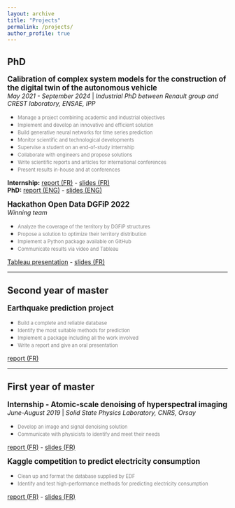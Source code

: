 ```yaml
---
layout: archive
title: "Projects"
permalink: /projects/
author_profile: true
---
```


## PhD

<span style="font-size:1.2em; ">**Calibration of complex system models for the construction of the digital twin of the autonomous vehicle**</span>  
*May 2021 - September 2024* | *Industrial PhD between Renault group and CREST laboratory, ENSAE, IPP*
  * <span style="color:grey; font-size:0.8em; ">Manage a project combining academic and industrial objectives
  * <span style="color:grey; font-size:0.8em; ">Implement and develop an innovative and efficient solution
  * <span style="color:grey; font-size:0.8em; ">Build generative neural networks for time series prediction
  * <span style="color:grey; font-size:0.8em; ">Monitor scientific and technological developments
  * <span style="color:grey; font-size:0.8em; ">Supervise a student on an end-of-study internship
  * <span style="color:grey; font-size:0.8em; ">Collaborate with engineers and propose solutions
  * <span style="color:grey; font-size:0.8em; ">Write scientific reports and articles for international conferences
  * <span style="color:grey; font-size:0.8em; ">Present results in-house and at conferences

**Internship:** [report (FR)](../files/rapport_stage_renault.pdf) - [slides (FR)](../files/slides_stage_renault.pdf)  
**PhD:** [report (ENG)](https://theses.hal.science/tel-04904658/file/134050_CARLIER_2024_archivage.pdf) - [slides (ENG)](../files/presentation_these.pdf)

<span style="font-size:1.2em; ">**Hackathon Open Data DGFiP 2022**</span>  
*Winning team*  
  * <span style="color:grey; font-size:0.8em; ">Analyze the coverage of the territory by DGFiP structures</span>  
  * <span style="color:grey; font-size:0.8em; ">Propose a solution to optimize their territory distribution</span>
  * <span style="color:grey; font-size:0.8em; ">Implement a Python package available on GitHub</span>
  * <span style="color:grey; font-size:0.8em; ">Communicate results via video and Tableau</span>

[Tableau presentation](https://public.tableau.com/shared/GWRPYTN2D?:display_count=n&:origin=viz_share_link) - [slides (FR)](../files/slides_dgfip.pdf)

***

## Second year of master

<span style="font-size:1.2em; ">**Earthquake prediction project**</span>  
  * <span style="color:grey; font-size:0.8em; ">Build a complete and reliable database</span>
  * <span style="color:grey; font-size:0.8em; ">Identify the most suitable methods for prediction</span>
  * <span style="color:grey; font-size:0.8em; ">Implement a package including all the work involved</span>
  * <span style="color:grey; font-size:0.8em; ">Write a report and give an oral presentation</span>

[report (FR)](../files/seismes_rapport.pdf)

***

## First year of master

<span style="font-size:1.2em; ">**Internship - Atomic-scale denoising of hyperspectral imaging**</span>  
*June-August 2019* | *Solid State Physics Laboratory, CNRS, Orsay*  
  * <span style="color:grey; font-size:0.8em; ">Develop an image and signal denoising solution
  * <span style="color:grey; font-size:0.8em; ">Communicate with physicists to identify and meet their needs

[report (FR)](../files/rapport_images.pdf) - [slides (FR)](../files/diapos_images.pdf)

<span style="font-size:1.2em; ">**Kaggle competition to predict electricity consumption**</span>
  * <span style="color:grey; font-size:0.8em; ">Clean up and format the database supplied by EDF</span>
  * <span style="color:grey; font-size:0.8em; ">Identify and test high-performance methods for predicting electricity consumption</span>

[report (FR)](../files/kaggle_rapport.html) - [slides (FR)](../files/diapos_kaggle.pdf)
